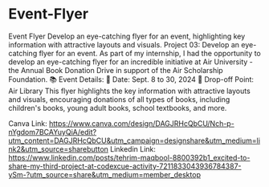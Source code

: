 # Event-Flyer
Event Flyer Develop an eye-catching flyer for an event, highlighting key information with attractive layouts and visuals.
Project 03: Develop an eye-catching flyer for an event.
As part of my internship, I had the opportunity to develop an eye-catching flyer for an incredible initiative at Air University - the Annual Book Donation Drive in support of the Air Scholarship Foundation.
📚 Event Details: 
📅 Date: Sept. 8 to 30, 2024 
📍 Drop-off Point: Air Library
This flyer highlights the key information with attractive layouts and visuals, encouraging donations of all types of books, including children's books, young adult books, school textbooks, and more.

Canva Link: https://www.canva.com/design/DAGJRHcQbCU/Nch-p-nYgdom7BCAYuyQiA/edit?utm_content=DAGJRHcQbCU&utm_campaign=designshare&utm_medium=link2&utm_source=sharebutton
Linkedin Link: https://www.linkedin.com/posts/tehrim-maqbool-8800392b1_excited-to-share-my-third-project-at-codexcue-activity-7211833043936784387-ySm-?utm_source=share&utm_medium=member_desktop
